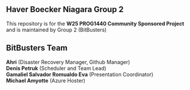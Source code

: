## Haver Boecker Niagara Group 2
This repository is for the __W25 PROG1440 Community Sponsored Project__ and is maintained by Group 2 (BitBusters)

## BitBusters Team

**Ahri** (Disaster Recovery Manager, Github Manager) \
**Denis Petruk** (Scheduler and Team Lead) \
**Gamaliel Salvador Romualdo Eva** (Presentation Coordinator) \
**Michael Amyotte** (Azure Hoster)
